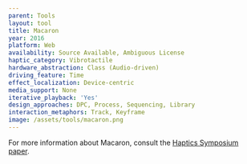 ```yaml
---
parent: Tools
layout: tool
title: Macaron
year: 2016
platform: Web
availability: Source Available, Ambiguous License
haptic_category: Vibrotactile
hardware_abstraction: Class (Audio-driven)
driving_feature: Time
effect_localization: Device-centric
media_support: None
iterative_playback: 'Yes'
design_approaches: DPC, Process, Sequencing, Library
interaction_metaphors: Track, Keyframe
image: /assets/tools/macaron.png
---
```

For more information about Macaron, consult the [Haptics Symposium paper](https://doi.org/10.1109/HAPTICS.2016.7463155).
